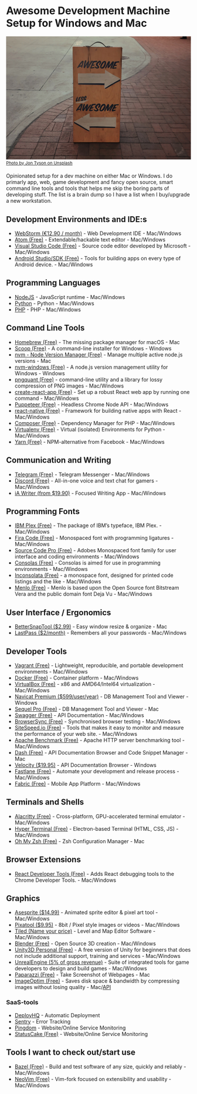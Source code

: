 # Awesome Development Machine Setup for Windows and Mac

![awesome picture](awesome.jpg)
<sup>[Photo by Jon Tyson on Unsplash](https://unsplash.com/photos/82ZEOTntP8g)</sup>

Opinionated setup for a dev machine on either Mac or Windows. I do primarly app, web, game development and fancy open source, smart command line tools and tools that helps me skip the boring parts of developing stuff. The list is a brain dump so I have a list when I buy/upgrade a new workstation.

## Development Environments and IDE:s
* [WebStorm (€12.90 / month)](https://www.jetbrains.com/webstorm/) - Web Development IDE - Mac/Windows
* [Atom (Free)](https://atom.io/) - Extendable/hackable text editor - Mac/Windows
* [Visual Studio Code (Free)](https://code.visualstudio.com/) - Source code editor developed by Microsoft - Mac/Windows
* [Android Studio/SDK (Free)](https://developer.android.com/studio/) - Tools for building apps on every type of Android device. - Mac/Windows

## Programming Languages
* [NodeJS](https://nodejs.org/en/) - JavaScript runtime - Mac/Windows
* [Python](https://www.python.org/) - Python - Mac/Windows
* [PHP](http://www.php.net/) - PHP - Mac/Windows

## Command Line Tools
* [Homebrew (Free)](https://brew.sh/) - The missing package manager for macOS - Mac
* [Scoop (Free)](https://scoop.sh/) - A command-line installer for Windows - Windows
* [nvm - Node Version Manager (Free)](https://github.com/creationix/nvm) - Manage multiple active node.js versions - Mac
* [nvm-windows (Free)](https://github.com/coreybutler/nvm-windows) - A node.js version management utility for Windows - Windows
* [pngquant (Free)](https://pngquant.org/) - command-line utility and a library for lossy compression of PNG images - Mac/Windows
* [create-react-app (Free)](https://github.com/facebook/create-react-app) - Set up a robust React web app by running one command - Mac/Windows
* [Puppeteer (Free)](https://github.com/GoogleChrome/puppeteer) - Headless Chrome Node API - Mac/Windows
* [react-native (Free)](https://github.com/facebook/react-native) - Framework for building native apps with React - Mac/Windows
* [Composer (Free)](https://github.com/composer/composer) - Dependency Manager for PHP - Mac/Windows
* [Virtualenv (Free)](https://virtualenv.pypa.io/en/stable/) - Virtual (isolated) Environments for Python - Mac/Windows
* [Yarn (Free)](https://yarnpkg.com/lang/en/) - NPM-alternative from Facebook - Mac/Windows

## Communication and Writing
* [Telegram (Free)](https://telegram.org/) - Telegram Messenger - Mac/Windows
* [Discord (Free)](https://discordapp.com/) - All-in-one voice and text chat for gamers - Mac/Windows
* [iA Writer (from $19.90)](https://ia.net/writer) - Focused Writing App - Mac/Windows

## Programming Fonts
* [IBM Plex (Free)](https://github.com/IBM/plex) - The package of IBM’s typeface, IBM Plex. - Mac/Windows
* [Fira Code (Free)](https://github.com/tonsky/FiraCode) - Monospaced font with programming ligatures - Mac/Windows
* [Source Code Pro (Free)](https://github.com/adobe-fonts/source-code-pro) - Adobes Monospaced font family for user interface and coding environments - Mac/Windows
* [Consolas (Free)](https://docs.microsoft.com/en-us/typography/font-list/consolas) - Consolas is aimed for use in programming environments - Mac/Windows
* [Inconsolata (Free)](https://fonts.google.com/specimen/Inconsolata) - a monospace font, designed for printed code listings and the like - Mac/Windows
* [Menlo (Free)](https://github.com/hbin/top-programming-fonts/blob/master/Menlo-Regular.ttf) - Menlo is based upon the Open Source font Bitstream Vera and the public domain font Deja Vu - Mac/Windows

## User Interface / Ergonomics
* [BetterSnapTool ($2.99)](https://itunes.apple.com/us/app/bettersnaptool/id417375580?mt=12) - Easy window resize & organize - Mac
* [LastPass ($2/month)](https://www.lastpass.com/) - Remembers all your passwords - Mac/Windows

## Developer Tools
* [Vagrant (Free)](https://www.vagrantup.com/) - Lightweight, reproducible, and portable development environments - Mac/Windows
* [Docker (Free)](https://www.docker.com/) - Container platform - Mac/Windows
* [VirtualBox (Free)](https://www.virtualbox.org/) - x86 and AMD64/Intel64 virtualization - Mac/Windows
* [Navicat Premium ($599/user/year)](https://www.navicat.com/en/products/navicat-premium) - DB Management Tool and Viewer - Windows
* [Sequel Pro (Free)](https://www.sequelpro.com/) - DB Management Tool and Viewer - Mac
* [Swagger (Free)](https://swagger.io/) - API Documentation - Mac/Windows
* [BrowserSync (Free)](https://browsersync.io/) - Synchronised browser testing - Mac/Windows
* [SiteSpeed.io (Free)](https://www.sitespeed.io/) - Tools that makes it easy to monitor and measure the performance of your web site. - Mac/Windows
* [Apache Benchmark (Free)](https://httpd.apache.org/docs/2.4/programs/ab.html) - Apache HTTP server benchmarking tool - Mac/Windows
* [Dash (Free)](https://kapeli.com/dash) - API Documentation Browser and Code Snippet Manager - Mac
* [Velocity ($19.95)](http://velocity.silverlakesoftware.com/) - API Documentation Browser - Windows
* [Fastlane (Free)](https://fastlane.tools/) - Automate your development and release process - Mac/Windows
* [Fabric (Free)](https://get.fabric.io/) - Mobile App Platform - Mac/Windows

## Terminals and Shells
* [Alacritty (Free)](https://github.com/jwilm/alacritty) - Cross-platform, GPU-accelerated terminal emulator - Mac/Windows
* [Hyper Terminal (Free)](https://hyper.is/) - Electron-based Terminal (HTML, CSS, JS) - Mac/Windows
* [Oh My Zsh (Free)](https://ohmyz.sh/) - Zsh Configuration Manager - Mac

## Browser Extensions
* [React Developer Tools (Free)](https://chrome.google.com/webstore/detail/react-developer-tools/fmkadmapgofadopljbjfkapdkoienihi?hl=en) -   Adds React debugging tools to the Chrome Developer Tools. - Mac/Windows

## Graphics
* [Asesprite ($14.99)](https://www.aseprite.org/) - Animated sprite editor & pixel art tool - Mac/Windows
* [Pixatool ($9.95)](https://kronbits.itch.io/pixatool) -  8bit / Pixel style images or videos - Mac/Windows
* [Tiled (Name your price)](https://www.mapeditor.org/) -  Level and Map Editor Software - Mac/Windows
* [Blender (Free)](https://www.blender.org/) - Open Source 3D creation - Mac/Windows
* [Unity3D Personal (Free)](https://store.unity.com/products/unity-personal) - A free version of Unity for beginners that does not include additional support, training and services - Mac/Windows
* [UnrealEngine (5% of gross revenue)](https://www.unrealengine.com/en-US/what-is-unreal-engine-4) - Suite of integrated tools for game developers to design and build games - Mac/Windows
* [Paparazzi (Free)](https://derailer.org/paparazzi/) - Take Screenshot of Webpages - Mac
* [ImageOptim (Free)](https://imageoptim.com/mac) - Saves disk space & bandwidth by compressing images without losing quality - Mac/[API](https://imageoptim.com/api)

### SaaS-tools
* [DeployHQ](https://www.deployhq.com/) - Automatic Deployment
* [Sentry](https://sentry.io/welcome/) - Error Tracking
* [Pingdom](https://www.pingdom.com/) - Website/Online Service Monitoring
* [StatusCake (Free)](https://www.statuscake.com/alternative-to-pingdom/) - Website/Online Service Monitoring

## Tools I want to check out/start use
* [Bazel (Free)](https://bazel.build/) - Build and test software of any size, quickly and reliably - Mac/Windows
* [NeoVim (Free)](https://github.com/neovim/neovim) - Vim-fork focused on extensibility and usability - Mac/Windows
